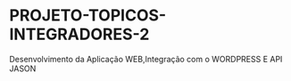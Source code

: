 # PROJETO-TOPICOS-INTEGRADORES-2
Desenvolvimento da Aplicação WEB,Integração com o WORDPRESS E API JASON 
